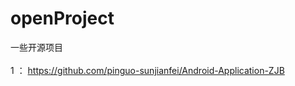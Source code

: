 # openProject
一些开源项目
<br></br>
1 ： https://github.com/pinguo-sunjianfei/Android-Application-ZJB
<br></br>
